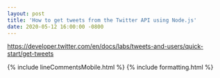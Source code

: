 ```yaml
---
layout: post
title: 'How to get tweets from the Twitter API using Node.js'
date: 2020-05-12 16:00:00 -0800
---
```

https://developer.twitter.com/en/docs/labs/tweets-and-users/quick-start/get-tweets

{% include lineCommentsMobile.html %}
{% include formatting.html %}